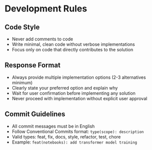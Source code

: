 # Development Rules

## Code Style
- Never add comments to code
- Write minimal, clean code without verbose implementations
- Focus only on code that directly contributes to the solution

## Response Format
- Always provide multiple implementation options (2-3 alternatives minimum)
- Clearly state your preferred option and explain why
- Wait for user confirmation before implementing any solution
- Never proceed with implementation without explicit user approval

## Commit Guidelines
- All commit messages must be in English
- Follow Conventional Commits format: `type(scope): description`
- Valid types: feat, fix, docs, style, refactor, test, chore
- Example: `feat(notebooks): add transformer model training`